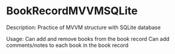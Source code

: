 # BookRecordMVVMSQLite
Description:
Practice of MVVM structure with SQLite database

Usage:
Can add and remove books from the book record
Can add comments/notes to each book in the book record
